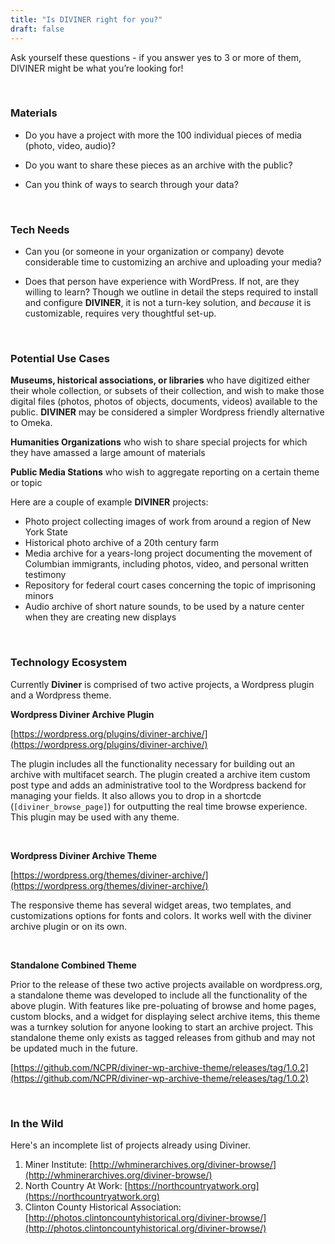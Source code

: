 ```yaml
---
title: "Is DIVINER right for you?"
draft: false
---
```



Ask yourself these questions - if you answer yes to 3 or more of them, DIVINER might be what you’re looking for!

&nbsp;

### Materials

- Do you have a project with more the 100 individual pieces of media (photo, video, audio)? 

- Do you want to share these pieces as an archive with the public? 

- Can you think of ways to search through your data? 

&nbsp;

### Tech Needs

- Can you (or someone in your organization or company) devote considerable time to customizing an archive and uploading your media? 

- Does that person have experience with WordPress. If not, are they willing to learn? Though we outline in detail the steps required to install and configure **DIVINER**, it is not a turn-key solution, and _because_ it is customizable, requires very thoughtful set-up. 

&nbsp;

### Potential Use Cases

**Museums, historical associations, or libraries** who have digitized either their whole collection, or subsets of their collection, and wish to make those digital files (photos, photos of objects, documents, videos) available to the public. **DIVINER** may be considered a simpler Wordpress friendly alternative to Omeka.

**Humanities Organizations** who wish to share special projects for which they have amassed a large amount of materials 

**Public Media Stations** who wish to aggregate reporting on a certain theme or topic 

Here are a couple of example **DIVINER** projects:

*   Photo project collecting images of work from around a region of New York State
*   Historical photo archive of a 20th century farm 
*   Media archive for a years-long project documenting the movement of Columbian immigrants, including photos, video, and personal written testimony
*   Repository for federal court cases concerning the topic of imprisoning minors
*   Audio archive of short nature sounds, to be used by a nature center when they are creating new displays 

&nbsp;

### Technology Ecosystem

Currently **Diviner** is comprised of two active projects, a Wordpress plugin and a Wordpress theme. 

**Wordpress Diviner Archive Plugin**

[https://wordpress.org/plugins/diviner-archive/](https://wordpress.org/plugins/diviner-archive/)

The plugin includes all the functionality necessary for building out an archive with multifacet search. The plugin created a archive item custom post type and adds an administrative tool to the Wordpress backend for managing your fields. It also allows you to drop in a shortcde (`[diviner_browse_page]`) for outputting the real time browse experience. This plugin may be used with any theme.

&nbsp;

**Wordpress Diviner Archive Theme**

[https://wordpress.org/themes/diviner-archive/](https://wordpress.org/themes/diviner-archive/)

The responsive theme has several widget areas, two templates, and customizations options for fonts and colors. It works well with the diviner archive plugin or on its own. 

&nbsp;

**Standalone Combined Theme**

Prior to the release of these two active projects available on wordpress.org, a standalone theme was developed to include all the functionality of the above plugin. With features like pre-poluating of browse and home pages, custom blocks, and a widget for displaying select archive items, this theme was a turnkey solution for anyone looking to start an archive project. This standalone theme only exists as tagged releases from github and may not be updated much in the future. 

[https://github.com/NCPR/diviner-wp-archive-theme/releases/tag/1.0.2](https://github.com/NCPR/diviner-wp-archive-theme/releases/tag/1.0.2)

&nbsp;

### In the Wild

Here's an incomplete list of projects already using Diviner.

1. Miner Institute: [http://whminerarchives.org/diviner-browse/](http://whminerarchives.org/diviner-browse/)
2. North Country At Work: [https://northcountryatwork.org](https://northcountryatwork.org)
3. Clinton County Historical Association: [http://photos.clintoncountyhistorical.org/diviner-browse/](http://photos.clintoncountyhistorical.org/diviner-browse/)


